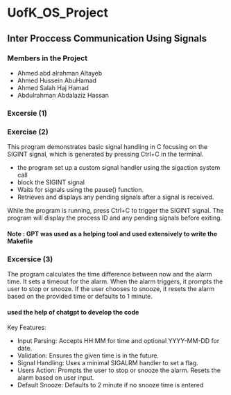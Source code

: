 # UofK_OS_Project

## Inter Proccess Communication Using Signals

### Members in the Project

- Ahmed abd alrahman Altayeb
- Ahmed Hussein AbuHamad
- Ahmed Salah Haj Hamad
- Abdulrahman Abdalaziz Hassan

### Excersie (1)

### Exercise (2)

This program demonstrates basic signal handling in C focusing on the SIGINT signal, which is generated by pressing Ctrl+C in the terminal.

- the program set up a custom signal handler using the sigaction system call
- block the SIGINT signal
- Waits for signals using the pause() function.
- Retrieves and displays any pending signals after a signal is received.

While the program is running, press Ctrl+C to trigger the SIGINT signal. The program will display the process ID and any pending signals before exiting.

#### Note : GPT was used as a helping tool and used extensively to write the Makefile

### Excersice (3)

The program calculates the time difference between now and the alarm time.
It sets a timeout for the alarm.
When the alarm triggers, it prompts the user to stop or snooze.
If the user chooses to snooze, it resets the alarm based on the provided time or defaults to 1 minute.

#### used the help of chatgpt to develop the code

Key Features:

- Input Parsing:
  Accepts HH:MM for time and optional YYYY-MM-DD for date.
- Validation:
  Ensures the given time is in the future.
- Signal Handling:
  Uses a minimal SIGALRM handler to set a flag.
- Users Action:
  Prompts the user to stop or snooze the alarm.
  Resets the alarm based on user input.
- Default Snooze:
  Defaults to 2 minute if no snooze time is entered
